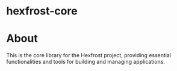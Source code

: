 # hexfrost-core

# About

This is the core library for the Hexfrost project, providing essential functionalities and tools for building and managing applications.